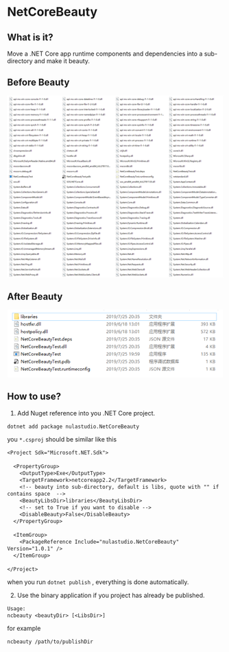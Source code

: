 # NetCoreBeauty

## What is it?
Move a .NET Core app runtime components and dependencies into a sub-directory and make it beauty.

## Before Beauty
![before_beauty](before_beauty.png)

## After Beauty
![after_beauty](after_beauty.png)

## How to use?
1. Add Nuget reference into you .NET Core project.
```
dotnet add package nulastudio.NetCoreBeauty
```
you `*.csproj` should be similar like this
```
<Project Sdk="Microsoft.NET.Sdk">

  <PropertyGroup>
    <OutputType>Exe</OutputType>
    <TargetFramework>netcoreapp2.2</TargetFramework>
    <!-- beauty into sub-directory, default is libs, quote with "" if contains space  -->
    <BeautyLibsDir>libraries</BeautyLibsDir>
    <!-- set to True if you want to disable -->
    <DisableBeauty>False</DisableBeauty>
  </PropertyGroup>

  <ItemGroup>
    <PackageReference Include="nulastudio.NetCoreBeauty" Version="1.0.1" />
  </ItemGroup>

</Project>
```
when you run `dotnet publish` , everything is done automatically.

2. Use the binary application if you project has already be published.
```
Usage:
ncbeauty <beautyDir> [<LibsDir>]
```
for example
```
ncbeauty /path/to/publishDir
```